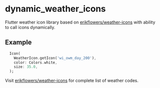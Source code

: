 # dynamic_weather_icons

Flutter weather icon library based on [erikflowers/weather-icons](https://erikflowers.github.io/weather-icons/) with ability to call icons dynamically.

## Example

```dart
  Icon(
    WeatherIcon.getIcon('wi_owm_day_200'),
    color: Colors.white,
    size: 35.0,
  );
```

Visit [erikflowers/weather-icons](https://erikflowers.github.io/weather-icons/) for complete list of weather codes.

